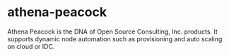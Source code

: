 athena-peacock
==============

Athena Peacock is the DNA of Open Source Consulting, Inc. products. It supports dynamic node automation such as provisioning and auto scaling on cloud or IDC.
